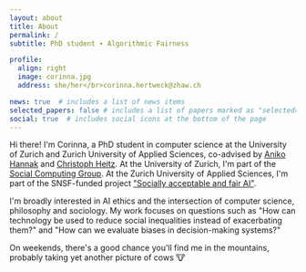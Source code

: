 ```yaml
---
layout: about
title: About
permalink: /
subtitle: PhD student ∙ Algorithmic Fairness

profile:
  align: right
  image: corinna.jpg
  address: she/her</br>corinna.hertweck@zhaw.ch

news: true  # includes a list of news items
selected_papers: false # includes a list of papers marked as "selected={true}"
social: true  # includes social icons at the bottom of the page
---
```


Hi there! I'm Corinna, a PhD student in computer science at the University of Zurich and Zurich University of Applied Sciences, co-advised by <a href="http://ancsahannak.me/" target="_blank">Aniko Hannak</a> and <a href="https://www.zhaw.ch/en/about-us/person/heit/" target="_blank">Christoph Heitz</a>. At the University of Zurich, I'm part of the <a href="https://www.ifi.uzh.ch/en/scg.html" target="_blank">Social Computing Group</a>. At the Zurich University of Applied Sciences, I'm part of the SNSF-funded project <a href="https://fair-ai.ch/" target="_blank">"Socially acceptable and fair AI"</a>.

I'm broadly interested in AI ethics and the intersection of computer science, philosophy and sociology. My work focuses on questions such as "How can technology be used to reduce social inequalities instead of exacerbating them?" and "How can we evaluate biases in decision-making systems?"

On weekends, there's a good chance you'll find me in the mountains, probably taking yet another picture of cows 🐮
